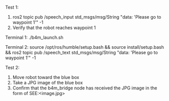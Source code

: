 
Test 1:
1) ros2 topic pub /speech_input std_msgs/msg/String "data: 'Please go to waypoint 1'" -1
2) Verify that the robot reaches waypoint 1

Terminal 1:
./b4m_launch.sh

Terminal 2:
source /opt/ros/humble/setup.bash && source install/setup.bash && ros2 topic pub /speech_text std_msgs/msg/String "data: 'Please go to waypoint 1'" -1


Test 2:
1) Move robot toward the blue box
2) Take a JPG image of the blue box
3) Confirm that the b4m_bridge node has received the JPG image in the form of SEE:<image.jpg>
